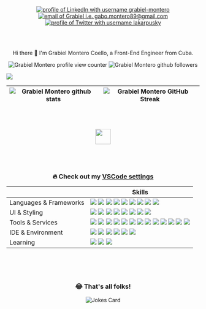 <div align="center">
  <a href="https://www.linkedin.com/in/grabiel-montero/">
    <img src="https://img.shields.io/badge/LinkedIn-d5d5d5?style=for-the-badge&logo=linkedin&logoColor=0A0209" alt="profile of LinkedIn with username grabiel-montero" />
  </a>
  <a href="mailto:gabo.montero89@gmail.com">
    <img src="https://img.shields.io/badge/Gmail-d5d5d5?style=for-the-badge&logo=gmail&logoColor=0A0209" alt="email of Grabiel i.e. gabo.montero89@gmail.com" />
  </a>
  <a href="https://twitter.com/lakarpusky">
    <img src="https://img.shields.io/badge/Twitter-d5d5d5?style=for-the-badge&logo=x&logoColor=0A0209" alt="profile of Twitter with username lakarpusky" >
  </a>
</div>

<br><br>
<p align="center">Hi there 👋 I'm Grabiel Montero Coello, a Front-End Engineer from Cuba.</p>
<div align="center">
  
  ![Grabiel Montero profile view counter](https://komarev.com/ghpvc/?username=lakarpusky)
  ![Grabiel Montero github followers](https://img.shields.io/github/followers/lakarpusky.svg?style=social&label=Follow&maxAge=2592000)
</div>

<img src="https://github-readme-activity-graph.vercel.app/graph?username=lakarpusky&bg_color=transparent&color=ffffff&line=d5d5d5&point=a76c6c&area=true&hide_border=true&hide_title=true" />
<br>

| ![Grabiel Montero github stats](https://github-readme-stats.vercel.app/api?username=lakarpusky\&rank_icon=percentile&show_icons=true&theme=tokyonight&show=reviews&bg_color=fff&title_color=0a1931&icon_color=0a1931&text_color=0A0209&border_color=0A0209&border_radius=4) | ![Grabiel Montero GitHub Streak](https://github-readme-streak-stats.herokuapp.com/?user=lakarpusky&theme=tokyonight&theme=icegray&border_radius=4) |
|-|-|

<!--![Grabiel Montero github top langs](https://github-readme-stats.vercel.app/api/top-langs/?username=lakarpusky&border_radius=4)-->
<br><br>

<div align="center">
  <img src='https://user-images.githubusercontent.com/74038190/206662607-d9e7591e-bbf9-42f9-9386-29efc927bc16.gif' width="40">
</div><br><br><br>

<div align="center">
  
  ### 🔥 Check out my [VSCode settings](https://howivscode.com/lakarpusky)
</div>

|  | Skills |
|-|-|
| Languages & Frameworks | <img src="https://img.shields.io/badge/JavaScript-323330?style=for-the-badge&logo=javascript&logoColor=F7DF1E"/> <img src="https://img.shields.io/badge/HTML5-E34F26?style=for-the-badge&logo=html5&logoColor=white" /> <img src="https://img.shields.io/badge/React-20232A?style=for-the-badge&logo=react&logoColor=61DAFB"/> <img src="https://img.shields.io/badge/redux-%23593d88.svg?style=for-the-badge&logo=redux&logoColor=white" /> <img src="https://img.shields.io/badge/angular-%23DD0031.svg?style=for-the-badge&logo=angular&logoColor=white" /> <img src="https://img.shields.io/badge/rxjs-%23B7178C.svg?style=for-the-badge&logo=reactivex&logoColor=white" /> <img src="https://img.shields.io/badge/Node.js-339933?style=for-the-badge&logo=nodedotjs&logoColor=white"/> <img src="https://img.shields.io/badge/swift-F54A2A?style=for-the-badge&logo=swift&logoColor=white" /> <img src="https://img.shields.io/badge/Swift%20UI-F54A2A?style=for-the-badge&logo=swift&logoColor=white" /> |
| UI & Styling | <img src="https://img.shields.io/badge/CSS3-1572B6?style=for-the-badge&logo=css3&logoColor=white" /> <img src="https://img.shields.io/badge/Sass-CC6699?style=for-the-badge&logo=sass&logoColor=white" /> <img src="https://img.shields.io/badge/Less-1572B6?style=for-the-badge&logo=less&logoColor=white" /> <img src="https://img.shields.io/badge/-AntDesign-%230170FE?style=for-the-badge&logo=ant-design&logoColor=white" /> <img src="https://img.shields.io/badge/bootstrap-%238511FA.svg?style=for-the-badge&logo=bootstrap&logoColor=white" /> <img src="https://img.shields.io/badge/uikit-%230170FE.svg?style=for-the-badge&logo=uikit&logoColor=white"/> <img src="https://img.shields.io/badge/material-%230170FE.svg?style=for-the-badge&logo=material%20design&logoColor=white"/> <img src="https://img.shields.io/badge/figma-%23F24E1E.svg?style=for-the-badge&logo=figma&logoColor=white"/> |
| Tools & Services | <img src="https://img.shields.io/badge/GIT-E44C30?style=for-the-badge&logo=git&logoColor=white"/> <img src="https://img.shields.io/badge/firebase-%23039BE5.svg?style=for-the-badge&logo=firebase" /> <img src="https://img.shields.io/badge/NPM-%23CB3837.svg?style=for-the-badge&logo=npm&logoColor=white" /> <img src="https://img.shields.io/badge/Socket.io-black?style=for-the-badge&logo=socket.io&badgeColor=010101" /> <img src="https://img.shields.io/badge/yarn-%232C8EBB.svg?style=for-the-badge&logo=yarn&logoColor=white" /> <img src="https://img.shields.io/badge/docker-%230db7ed.svg?style=for-the-badge&logo=docker&logoColor=white" /> <img src="https://img.shields.io/badge/chatGPT-74aa9c?style=for-the-badge&logo=openai&logoColor=white"/> <img src="https://img.shields.io/badge/Postman-FF6C37?style=for-the-badge&logo=Postman&logoColor=white" /> <img src="https://img.shields.io/badge/webpack-%238DD6F9.svg?style=for-the-badge&logo=webpack&logoColor=black" /> <img src="https://img.shields.io/badge/-jest-%23C21325?style=for-the-badge&logo=jest&logoColor=white" /> <img src="https://img.shields.io/badge/-Jasmine-%238A4182?style=for-the-badge&logo=Jasmine&logoColor=white" /> <img src="https://img.shields.io/badge/-cypress-%23E5E5E5?style=for-the-badge&logo=cypress&logoColor=058a5e" /> <img src="https://img.shields.io/badge/chart.js-F5788D.svg?style=for-the-badge&logo=chart.js&logoColor=white" /> |
| IDE & Environment | <img src="https://img.shields.io/badge/VSCode-0078D4?style=for-the-badge&logo=visual%20studio%20code&logoColor=white" /> <img src="https://img.shields.io/badge/Brave-FF1B2D?style=for-the-badge&logo=Brave&logoColor=white" /> <img src="https://img.shields.io/badge/ESLint-4B3263?style=for-the-badge&logo=eslint&logoColor=white" /> <img src="https://img.shields.io/badge/Xcode-007ACC?style=for-the-badge&logo=Xcode&logoColor=white" /> <img src="https://img.shields.io/badge/mac%20os-000000?style=for-the-badge&logo=apple&logoColor=white" /> <img src="https://img.shields.io/badge/iOS-000000?style=for-the-badge&logo=ios&logoColor=white" /> |
| Learning | <img src="https://img.shields.io/badge/Freecodecamp-%23123.svg?&style=for-the-badge&logo=freecodecamp&logoColor=green" /> <img src="https://img.shields.io/badge/Udemy-A435F0?style=for-the-badge&logo=Udemy&logoColor=white" /> <img src="https://img.shields.io/badge/Udacity-grey?style=for-the-badge&logo=udacity&logoColor=#5FCFEE" /> |

<br><br><br>
<div align="center">
  
  ### 😂 That's all folks!  
  ![Jokes Card](https://readme-jokes.vercel.app/api)
</div><br><br>
